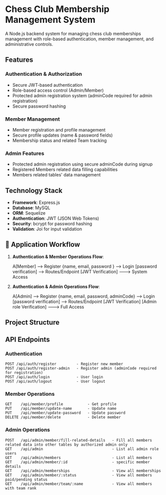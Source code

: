 # Chess Club Membership Management System

A Node.js backend system for managing chess club memberships management with role-based authentication, member management, and administrative controls.

##  Features

### Authentication & Authorization
- Secure JWT-based authentication
- Role-based access control (Admin/Member)
- Protected admin registration system  (adminCode required for admin registration)
- Secure password hashing


### Member Management
- Member registration and profile management
- Secure profile updates (name & password fields)
- Membership status and related Team tracking


### Admin Features
- Protected admin registration using secure adminCode during signup
- Registered Members related data filling capabilities
- Members related tables' data management


##  Technology Stack
- **Framework**: Express.js
- **Database**: MySQL 
- **ORM**: Sequelize
- **Authentication**: JWT (JSON Web Tokens)
- **Security**: bcrypt for password hashing
- **Validation**: Joi for input validation


## 🔄 Application Workflow

1. **Authentication & Member Operations Flow**:

   A[Member] --> Register  {name, email, password }  --> Login [password verification] --> Routes/Endpoint  [JWT Verification]  ---> System Access
   

2. **Authentication & Admin Operations Flow**:

   A[Admin] --> Register {name, email, password, adminCode}  --> Login [password verification] --> Routes/Endpoint [JWT Verification] [Admin role Verification] ---> Full Access 



##  Project Structure
##  API Endpoints

### Authentication
```
POST /api/auth/register         - Register new member
POST /api/auth/register-admin   - Register admin (adminCode required for registration)
POST /api/auth/login            - User login
POST /api/auth/logout           - User logout
```

### Member Operations
```
GET    /api/member/profile           - Get profile
PUT    /api/member/update-name       - Update name
PUT    /api/member/update-password   - Update password
DELETE /api/member/delete            - Delete member
```

### Admin Operations
```
POST   /api/admin/member/fill-related-details   - Fill all members related data into other tables by authorized admin only
GET    /api/admin                               - List all admin role users
GET    /api/admin/members                       - List all members
GET    /api/admin/member/:id                    - specific member details
GET    /api/admin/memberships                   - View all memberships
GET    /api/admin/member/:status                - View all members paid/pending status
GET    /api/admin/member/team/:name             - View all members with team rank 
```
